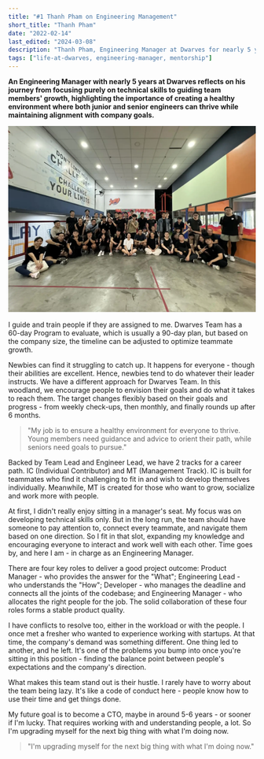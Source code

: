```yaml
---
title: "#1 Thanh Pham on Engineering Management"
short_title: "Thanh Pham"
date: "2022-02-14"
last_edited: "2024-03-08"
description: "Thanh Pham, Engineering Manager at Dwarves for nearly 5 years, shares his approach to mentoring team members, balancing individual growth with company direction, and his journey toward becoming a CTO"
tags: ["life-at-dwarves, engineering-manager, mentorship"]
---
```


**An Engineering Manager with nearly 5 years at Dwarves reflects on his journey from focusing purely on technical skills to guiding team members' growth, highlighting the importance of creating a healthy environment where both junior and senior engineers can thrive while maintaining alignment with company goals.**

![Thanh Pham smiling during a team meeting at Dwarves Foundation](assets/thanh-pham-portrait.webp)

I guide and train people if they are assigned to me. Dwarves Team has a 60-day Program to evaluate, which is usually a 90-day plan, but based on the company size, the timeline can be adjusted to optimize teammate growth.

Newbies can find it struggling to catch up. It happens for everyone - though their abilities are excellent. Hence, newbies tend to do whatever their leader instructs. We have a different approach for Dwarves Team. In this woodland, we encourage people to envision their goals and do what it takes to reach them. The target changes flexibly based on their goals and progress - from weekly check-ups, then monthly, and finally rounds up after 6 months.

> "My job is to ensure a healthy environment for everyone to thrive. Young members need guidance and advice to orient their path, while seniors need goals to pursue."

Backed by Team Lead and Engineer Lead, we have 2 tracks for a career path. IC (Individual Contributor) and MT (Management Track). IC is built for teammates who find it challenging to fit in and wish to develop themselves individually. Meanwhile, MT is created for those who want to grow, socialize and work more with people.

At first, I didn't really enjoy sitting in a manager's seat. My focus was on developing technical skills only. But in the long run, the team should have someone to pay attention to, connect every teammate, and navigate them based on one direction. So I fit in that slot, expanding my knowledge and encouraging everyone to interact and work well with each other. Time goes by, and here I am - in charge as an Engineering Manager.

There are four key roles to deliver a good project outcome: Product Manager - who provides the answer for the "What"; Engineering Lead - who understands the "How"; Developer - who manages the deadline and connects all the joints of the codebase; and Engineering Manager - who allocates the right people for the job. The solid collaboration of these four roles forms a stable product quality.

I have conflicts to resolve too, either in the workload or with the people. I once met a fresher who wanted to experience working with startups. At that time, the company's demand was something different. One thing led to another, and he left. It's one of the problems you bump into once you're sitting in this position - finding the balance point between people's expectations and the company's direction.

What makes this team stand out is their hustle. I rarely have to worry about the team being lazy. It's like a code of conduct here - people know how to use their time and get things done.

My future goal is to become a CTO, maybe in around 5-6 years - or sooner if I'm lucky. That requires working with and understanding people, a lot. So I'm upgrading myself for the next big thing with what I'm doing now.

> "I'm upgrading myself for the next big thing with what I'm doing now."
